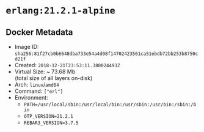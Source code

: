 # `erlang:21.2.1-alpine`

## Docker Metadata

- Image ID: `sha256:81f27cb0b6648dba733e54a4d08f14702423561ca51ebdb72bb253b8750cd21f`
- Created: `2018-12-21T23:53:11.380024493Z`
- Virtual Size: ~ 73.68 Mb  
  (total size of all layers on-disk)
- Arch: `linux`/`amd64`
- Command: `["erl"]`
- Environment:
  - `PATH=/usr/local/sbin:/usr/local/bin:/usr/sbin:/usr/bin:/sbin:/bin`
  - `OTP_VERSION=21.2.1`
  - `REBAR3_VERSION=3.7.5`
